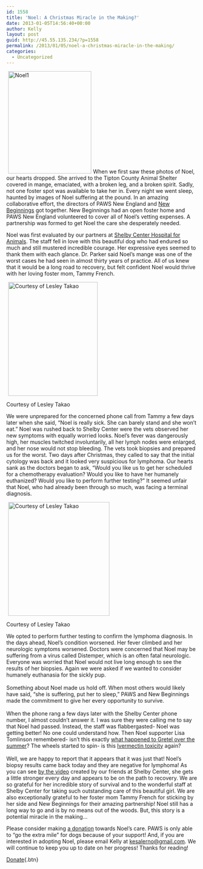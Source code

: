 ```yaml
---
id: 1558
title: 'Noel: A Christmas Miracle in the Making?'
date: 2013-01-05T14:56:40+00:00
author: Kelly
layout: post
guid: http://45.55.135.234/?p=1558
permalink: /2013/01/05/noel-a-christmas-miracle-in-the-making/
categories:
  - Uncategorized
---
```

[<img class=" wp-image-1559 alignleft" style="margin-left: 5px; margin-right: 5px;" alt="Noel1" src="https://pawsnewengland.com/wp-content/uploads/2013/01/Noel1-243x300.jpg" width="219" height="270" />](https://pawsnewengland.com/wp-content/uploads/2013/01/Noel1.jpg)When we first saw these photos of Noel, our hearts dropped. She arrived to the Tipton County Animal Shelter covered in mange, emaciated, with a broken leg, and a broken spirit. Sadly, not one foster spot was available to take her in. Every night we went sleep, haunted by images of Noel suffering at the pound. In an amazing collaborative effort, the directors of PAWS New England and [New Beginnings](http://www.newbeginningsanimalrescue.net/) got together. New Beginnings had an open foster home and PAWS New England volunteered to cover all of Noel&#8217;s vetting expenses. A partnership was formed to get Noel the care she desperately needed.

Noel was first evaluated by our partners at <a href="http://www.shelbycenter.com/" target="_blank">Shelby Center Hospital for Animals</a>. The staff fell in love with this beautiful dog who had endured so much and still mustered incredible courage. Her expressive eyes seemed to thank them with each glance. Dr. Parker said Noel&#8217;s mange was one of the worst cases he had seen in almost thirty years of practice. All of us knew that it would be a long road to recovery, but felt confident Noel would thrive with her loving foster mom, Tammy French.

<div id="attachment_1562" style="width: 246px" class="wp-caption alignright">
  <a href="https://pawsnewengland.com/wp-content/uploads/2013/01/noel_2.jpg"><img class="size-medium wp-image-1562 " style="margin-left: 5px; margin-right: 5px;" alt="Courtesy of Lesley Takao " src="https://pawsnewengland.com/wp-content/uploads/2013/01/noel_2-236x300.jpg" width="236" height="300" /></a>
  
  <p class="wp-caption-text">
    Courtesy of Lesley Takao
  </p>
</div>

We were unprepared for the concerned phone call from Tammy a few days later when she said, &#8220;Noel is really sick. She can barely stand and she won&#8217;t eat.&#8221; Noel was rushed back to Shelby Center were the vets observed her new symptoms with equally worried looks. Noel&#8217;s fever was dangerously high, her muscles twitched involuntarily, all her lymph nodes were enlarged, and her nose would not stop bleeding. The vets took biopsies and prepared us for the worst. Two days after Christmas, they called to say that the initial cytology was back and it looked very suspicious for lymphoma. Our hearts sank as the doctors began to ask, &#8220;Would you like us to get her scheduled for a chemotherapy evaluation? Would you like to have her humanely euthanized? Would you like to perform further testing?&#8221; It seemed unfair that Noel, who had already been through so much, was facing a terminal diagnosis.

<div id="attachment_1564" style="width: 277px" class="wp-caption alignleft">
  <a href="https://pawsnewengland.com/wp-content/uploads/2013/01/noel4.jpg"><img class="size-medium wp-image-1564 " style="margin-left: 5px; margin-right: 5px;" alt="Courtesy of Lesley Takao " src="https://pawsnewengland.com/wp-content/uploads/2013/01/noel4-267x300.jpg" width="267" height="300" /></a>
  
  <p class="wp-caption-text">
    Courtesy of Lesley Takao
  </p>
</div>

We opted to perform further testing to confirm the lymphoma diagnosis. In the days ahead, Noel&#8217;s condition worsened. Her fever climbed and her neurologic symptoms worsened. Doctors were concerned that Noel may be suffering from a virus called Distemper, which is an often fatal neurologic. Everyone was worried that Noel would not live long enough to see the results of her biopsies. Again we were asked if we wanted to consider humanely euthanasia for the sickly pup. <br id=".reactRoot[83].[1][2][1]{comment509838202370832_509844325703553}.0.[1].0.[1].0.[0].[0][2].0.[4]" /><br id=".reactRoot[83].[1][2][1]{comment509838202370832_509844325703553}.0.[1].0.[1].0.[0].[0][2].0.[5]" />Something about Noel made us hold off. When most others would likely have said, &#8220;she is suffering, put her to sleep,&#8221; PAWS and New Beginnings made the commitment to give her every opportunity to survive.<br id=".reactRoot[83].[1][2][1]{comment509838202370832_509844325703553}.0.[1].0.[1].0.[0].[0][2].0.[7]" /><br id=".reactRoot[83].[1][2][1]{comment509838202370832_509844325703553}.0.[1].0.[1].0.[0].[0][2].0.[8]" />When the phone rang a few days later with the Shelby Center phone number, I almost couldn&#8217;t answer it. I was sure they were calling me to say that Noel had passed. Instead, the staff was flabbergasted- Noel was getting better! No one could understand how. Then Noel supporter Lisa Tomlinson remembered- isn&#8217;t this exactly <a href="https://pawsnewengland.com/gretel-is-out-of-the-hospital/" target="_blank">what happened to Gretel over the summer</a>? The wheels started to spin- is this <a href="http://www.pethealthnetwork.com/dog-health/ivermectin-toxicity-dogs" target="_blank">Ivermectin toxicity</a> again?<br id=".reactRoot[83].[1][2][1]{comment509838202370832_509844325703553}.0.[1].0.[1].0.[0].[0][2].0.[10]" /><br id=".reactRoot[83].[1][2][1]{comment509838202370832_509844325703553}.0.[1].0.[1].0.[0].[0][2].0.[11]" />Well, we are happy to report that it appears that it was just that! Noel&#8217;s biopsy results came back today and they are negative for lymphoma! As you can see <a href="https://www.youtube.com/watch?feature=player_embedded&v=vJgntJSSwL0" target="_blank">by the video</a> created by our friends at Shelby Center, she gets a little stronger every day and appears to be on the path to recovery. We are so grateful for her incredible story of survival and to the wonderful staff at Shelby Center for taking such outstanding care of this beautiful girl. We are also exceptionally grateful to her foster mom Tammy French for sticking by her side and New Beginnings for their amazing partnership! Noel still has a long way to go and is by no means out of the woods. But, this story is a potential miracle in the making&#8230;

Please consider making <a href="https://pawsnewengland.com/donate/" target="_blank">a donation</a> towards Noel&#8217;s care. PAWS is only able to &#8220;go the extra mile&#8221; for dogs because of your support! And, if you are interested in adopting Noel, please email Kelly at kesalerno@gmail.com. We will continue to keep you up to date on her progress! Thanks for reading!

[Donate](https://pawsnewengland.com/donate/){.btn}